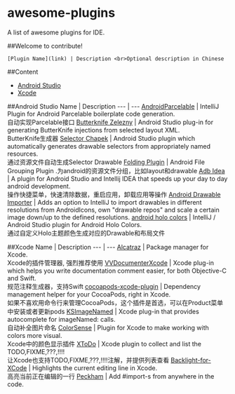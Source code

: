 # awesome-plugins
A list of awesome plugins for IDE.

##Welcome to contribute!
```
[Plugin Name](link) | Description <br>Optional description in Chinese
```

##Content
- [Android Studio](#android-studio)
- [Xcode](#xcode)

##Android Studio
Name | Description
--- | ---
[AndroidParcelable](https://github.com/mcharmas/android-parcelable-intellij-plugin) | IntelliJ Plugin for Android Parcelable boilerplate code generation.<br> 自动实现Parcelable接口
[Butterknife Zelezny](https://github.com/avast/android-butterknife-zelezny) | Android Studio plug-in for generating ButterKnife injections from selected layout XML. <br> ButterKnife生成器
[Selector Chapek](https://github.com/inmite/android-selector-chapek) | Android Studio plugin which automatically generates drawable selectors from appropriately named resources. <br> 通过资源文件自动生成Selector Drawable
[Folding Plugin](https://github.com/dmytrodanylyk/folding-plugin) | Android File Grouping Plugin .为android的资源文件分组，比如layout和drawable
[Adb Idea](https://github.com/pbreault/adb-idea) | A plugin for Android Studio and Intellij IDEA that speeds up your day to day android development.<br> 操作快捷菜单，快速清除数据，重启应用，卸载应用等操作
[Android Drawable Importer](https://github.com/winterDroid/android-drawable-importer-intellij-plugin) | Adds an option to IntelliJ to import drawables in different resolutions from AndroidIcons, own "drawable repos" and scale a certain image down/up to the defined resolutions.
[android holo colors](https://github.com/jeromevdl/android-holo-colors-idea-plugin) | IntelliJ / Android Studio plugin for Android Holo Colors.<br> 通过自定义Holo主题颜色生成对应的Drawable和布局文件

##Xcode
Name | Description
--- | ---
[Alcatraz](https://github.com/supermarin/Alcatraz) | Package manager for Xcode.<br> Xcode的插件管理器, 强烈推荐使用
[VVDocumenterXcode](https://github.com/onevcat/VVDocumenter-Xcode) | Xcode plug-in which helps you write documentation comment easier, for both Objective-C and Swift.<br> 规范注释生成器，支持Swift
[cocoapods-xcode-plugin](https://github.com/kattrali/cocoapods-xcode-plugin) | Dependency management helper for your CocoaPods, right in Xcode. <br>如果不喜欢用命令行来管理CocoaPods，这个插件是首选，可以在Product菜单中安装或者更新pods
[KSImageNamed](https://github.com/ksuther/KSImageNamed-Xcode) | Xcode plug-in that provides autocomplete for imageNamed: calls. <br>自动补全图片命名
[ColorSense](https://github.com/omz/ColorSense-for-Xcode) | Plugin for Xcode to make working with colors more visual. <br>Xcode中的颜色显示插件
[XToDo](https://github.com/trawor/XToDo) | Xcode plugin to collect and list the TODO,FIXME,???,!!!! <br>让Xcode也支持TODO,FIXME,???,!!!!注解，并提供列表查看
[Backlight-for-XCode](https://github.com/limejelly/Backlight-for-XCode) | Highlights the current editing line in Xcode.<br>高亮当前正在编辑的一行
[Peckham](https://github.com/markohlebar/Peckham) | Add #import-s from anywhere in the code.